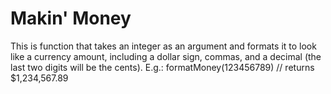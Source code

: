 # Makin' Money

This is function that takes an integer as an argument and formats it to look like a currency amount, including a dollar sign, commas, and a decimal (the last two digits will be the cents). E.g.: formatMoney(123456789) // returns $1,234,567.89 